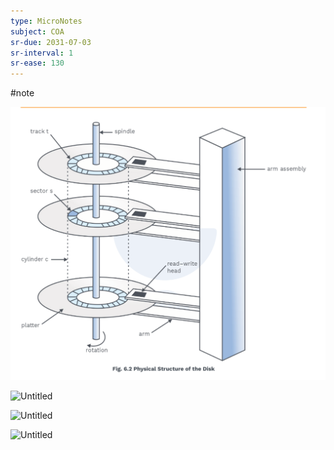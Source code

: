 ```yaml
---
type: MicroNotes
subject: COA
sr-due: 2031-07-03
sr-interval: 1
sr-ease: 130
---
```

#note

![Untitled](Revision/media/Notes%20Revision/media/Untitled%203.png)

![Untitled](Untitled%201%202.png)

![Untitled](Untitled%202%202.png)

![Untitled](Untitled%203%201.png)